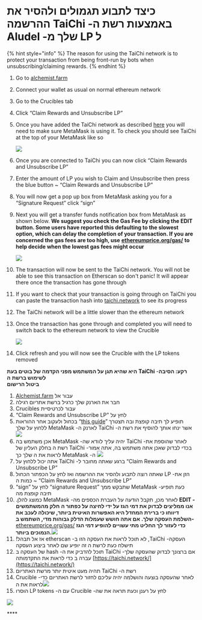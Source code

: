 # כיצד לתבוע תגמולים ולהסיר את ההרשמה TaiChi -באמצעות רשת ה Aludel -שלך מ LP  ל

{% hint style="info" %}
The reason for using the TaiChi network is to protect your transaction from being front-run by bots when unsubscribing/claiming rewards.
{% endhint %}

1. Go to [alchemist.farm](https://alchemist.farm)
2. Connect your wallet as usual on normal ethereum network
3. Go to the Crucibles tab
4. Click “Claim Rewards and Unsubscribe LP” 
5. Once you have added the TaiChi network as described [here](https://github.com/Taichi-Network/docs/blob/master/sendPriveteTx_tutorial.md) you will need to make sure MetaMask is using it. To check you should see TaiChi at the top of your MetaMask like so

   ![](https://i.imgur.com/kszVVbq.png)

6. Once you are connected to TaiChi you can now click “Claim Rewards and Unsubscribe LP”
7. Enter the amount of LP you wish to Claim and Unsubscribe then press the blue button ~ “Claim Rewards and Unsubscribe LP”
8. You will now get a pop up box from MetaMask asking you for a “Signature Request” click “sign”
9. Next you will get a transfer funds notification box from MetaMask as shown below. **We suggest you check the Gas Fee by clicking the EDIT button.  Some users have reported this defaulting to the slowest option, which can delay the completion of your transaction. If you are concerned the gas fees are too high, use** [**ethereumprice.org/gas/**](https://ethereumprice.org/gas/) **to help decide when the lowest gas fees might occur**

   ![](https://i.imgur.com/FKnztJS.png)

10. The transaction will now be sent to the TaiChi network. You will not be able to see this transaction on Etherscan so don't panic! It will appear there once the transaction has gone through
11. If you want to check that your transaction is going through on TaiChi you can paste the transaction hash into [taichi.network](https://taichi.network/) to see its progress
12. The TaiChi network will be a little slower than the ethereum network
13. Once the transaction has gone through and completed you will need to switch back to the ethereum network to view the Crucible

    ![](https://i.imgur.com/fcPY6Zp.png) 

14. Click refresh and you will now see the Crucible with the LP tokens removed





**היא שהיא תגן על המשתמש מפני הקדמה של בוטים בעת** **TaiChi** -**רקע: הסיבה לשימוש ברשת** **ה**  
**ביטול הרישום**

1. [Alchemist.farm](https://alchemist.farm/) עבור אל
2. חבר את הארנק שלך כרגיל ברשת אתריום רגילה
3. Crucibles עבור לכרטיסיית
4. “Claim Rewards and Unsubscribe LP” לחץ על
5. בכחול ולעקוב אחר ההוראות “[this guide](https://github.com/Taichi-Network/docs/blob/master/sendPriveteTx_tutorial.md)” תופיע לך תיבה קופצת ובה תצטרך ללחוץ על שלך MetaMask -לארנק ה TaiChi -אשר ינחו אותך להוסיף את רשת ה![](https://i.imgur.com/GvfeO9X.png)
6. אכן משתמש בה MetaMask -יהיה עליך לוודא שה TaiChi -לאחר שהוספת את רשת ה בחלק העליון של TaiChi -בכדי לבדוק שאכן אתה משתמש בה, אתה אמור לראות את ה שלך כך MetaMask -ה ![](https://i.imgur.com/kszVVbq.png)
7. אתה יכול ללחוץ על TaiChi -ברגע שאתה מחובר ל “Claim Rewards and Unsubscribe LP”
8. שאתה רוצה לתבוע ולהסיר את ההרשמה ואז לחץ על הכפתור הכחול LP -הזן את כמות ה ~ “Claim Rewards and Unsubscribe LP”
9. “sign” לחץ על “signature Request” שתבקש ממך MetaMask -כעת תופיע תיבה קופצת מה
10. .כמוצג להלן MetaMask -לאחר מכן, תקבל הודעה על העברת הכספים מה **EDIT -אנו ממליצים לבדוק את דמי הגז על ידי לחיצה על כפתור ה** **חלק מהמשתמשים דיווחו כי ברירת המחדל היא האפשרות האיטית ביותר, שיכולה לעכב את השלמת העסקה שלך. אם אתה חושש שעמלות הדלק גבוהות מדי, השתמש ב-** [ethereumprice.org/gas/](https://ethereumprice.org/gas/) **כדי לעזור לך החליט מתי עשויים להופיע דמי הגז הנמוכים ביותר.**![](https://i.imgur.com/FKnztJS.png)
11. !אז אל תבהל etherscan -לא תוכל לראות את העסקה הזו ב ,TaiChi -העסקה תישלח כעת לרשת ה זה יופיע שם לאחר ביצוע העסקה
12. של העסקה ב hash -תוכל להדביק את ה TaiChi -אם ברצונך לבדוק שהעסקה שלך עברה ב כדי לראות את התקדמותה [https://taichi.network/](https://taichi.network/)
13. תהיה מעט איטית יותר מרשת האתריום TaiChi -רשת ה
14. Crucible -לאחר שהעסקה בוצעה והושלמה יהיה עליכם לחזור לרשת האתריום כדי לראות את ה![](https://i.imgur.com/fcPY6Zp.png)
15. הוסרו LP tokens -עם ה Crucible -לחץ על רענן וכעת תראה את שה

![](https://i.imgur.com/f3rwsfA.png)

\*\*\*\*

